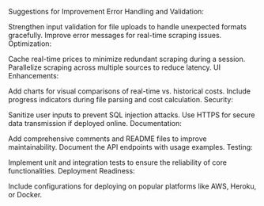 Suggestions for Improvement
Error Handling and Validation:

Strengthen input validation for file uploads to handle unexpected formats gracefully.
Improve error messages for real-time scraping issues.
Optimization:

Cache real-time prices to minimize redundant scraping during a session.
Parallelize scraping across multiple sources to reduce latency.
UI Enhancements:

Add charts for visual comparisons of real-time vs. historical costs.
Include progress indicators during file parsing and cost calculation.
Security:

Sanitize user inputs to prevent SQL injection attacks.
Use HTTPS for secure data transmission if deployed online.
Documentation:

Add comprehensive comments and README files to improve maintainability.
Document the API endpoints with usage examples.
Testing:

Implement unit and integration tests to ensure the reliability of core functionalities.
Deployment Readiness:

Include configurations for deploying on popular platforms like AWS, Heroku, or Docker.